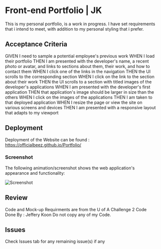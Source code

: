 # Front-end Portfolio | JK

This is my personal portfolio, is a work in progress.
I have set requirements that i intend to meet, with addition to my personal styling that i prefer.



## Acceptance Criteria


GIVEN I need to sample a potential employee's previous work
WHEN I load their portfolio
THEN I am presented with the developer's name, a recent photo or avatar, and links to sections about them, their work, and how to contact them
WHEN I click one of the links in the navigation
THEN the UI scrolls to the corresponding section
WHEN I click on the link to the section about their work
THEN the UI scrolls to a section with titled images of the developer's applications
WHEN I am presented with the developer's first application
THEN that application's image should be larger in size than the others
WHEN I click on the images of the applications
THEN I am taken to that deployed application
WHEN I resize the page or view the site on various screens and devices
THEN I am presented with a responsive layout that adapts to my viewport

## Deployment

Deployment of the Website can be found :
<br> https://officialbeez.github.io/Portfolio/


### Screenshot

The following animation/screenshot shows the web application's appearance and functionality:

![Screenshot](02-advanced-css-homework-demo.gif)

## Review

Code and Mock-up Requirments are from the U of A Challenge 2
Code Done By : Jeffery Koon
Do not copy any of my Code.

## Issues

Check Issues tab for any remaining issue(s) if any

